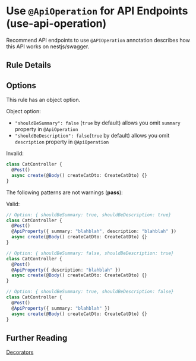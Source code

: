 # Use `@ApiOperation` for API Endpoints (use-api-operation)

Recommend API endpoints to use `@APIOperation` annotation describes how this API works on nestjs/swagger.

## Rule Details

## Options

This rule has an object option.

Object option:

- `"shouldBeSummary": false` (`true` by default) allows you omit `summary` property in `@ApiOperation`
- `"shouldBeDescription": false`(`true` by default) allows you omit `description` property in `@ApiOperation`

Invalid:

```ts
class CatController {
  @Post()
  async create(@Body() createCatDto: CreateCatDto) {}
}
```

The following patterns are not warnings (**pass**):

Valid:

```ts
// Option: { shouldBeSummary: true, shouldBeDescription: true}
class CatController {
  @Post()
  @ApiProperty({ summary: "blahblah", description: "blahblah" })
  async create(@Body() createCatDto: CreateCatDto) {}
}

// Option: { shouldBeSummary: false, shouldBeDescription: true}
class CatController {
  @Post()
  @ApiProperty({ description: "blahblah" })
  async create(@Body() createCatDto: CreateCatDto) {}
}

// Option: { shouldBeSummary: true, shouldBeDescription: false}
class CatController {
  @Post()
  @ApiProperty({ summary: "blahblah" })
  async create(@Body() createCatDto: CreateCatDto) {}
}
```

## Further Reading

[Decorators](https://docs.nestjs.com/openapi/decorators)
